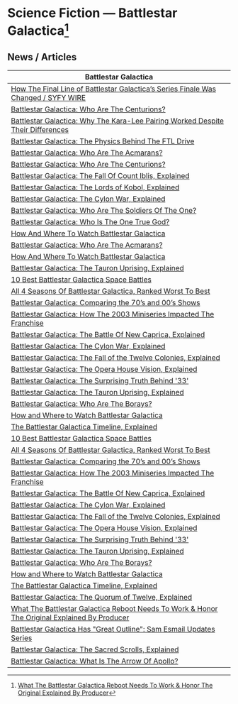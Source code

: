 # Science Fiction — Battlestar Galactica[^11]

[^11]: [What The Battlestar Galactica Reboot Needs To Work & Honor The Original Explained By Producer](https://screenrant.com/battlestar-galactica-reboot-success-original-honor-producer-explained/ )

## News / Articles 

| Battlestar Galactica |
|---|
| [How The Final Line of Battlestar Galactica’s Series Finale Was Changed / SYFY WIRE](https://www.syfy.com/syfy-wire/how-the-final-line-of-battlestar-galacticas-series-finale-was-changed ) |
| [Battlestar Galactica: Who Are The Centurions?](https://gamerant.com/battlestar-galactica-who-are-centurions-explained/ ) |
| [Battlestar Galactica: Why The Kara-Lee Pairing Worked Despite Their Differences](https://gamerant.com/battlestar-galactica-kara-lee-pairing-romance/ ) |
| [Battlestar Galactica: The Physics Behind The FTL Drive](https://gamerant.com/battlestar-galactica-physics-behind-ftl-drive/ ) |
| [Battlestar Galactica: Who Are The Acmarans?](https://gamerant.com/battlestar-galactica-who-are-acmarans-explained/ ) |
| [Battlestar Galactica: Who Are The Centurions?](https://gamerant.com/battlestar-galactica-who-are-centurions-explained/ ) |
| [Battlestar Galactica: The Fall Of Count Iblis, Explained](https://gamerant.com/battlestar-galactica-fall-count-iblis-explained/ ) |
| [Battlestar Galactica: The Lords of Kobol, Explained](https://gamerant.com/battlestar-galactica-lords-of-kobol-explained/ ) |
| [Battlestar Galactica: The Cylon War, Explained](https://gamerant.com/battlestar-galactica-the-cylon-war-explained/ ) |
| [Battlestar Galactica: Who Are The Soldiers Of The One?](https://gamerant.com/battlestar-galactica-caprica-who-are-soldiers-of-the-one-explained/ ) |
| [Battlestar Galactica: Who Is The One True God?](https://gamerant.com/battlestar-galactica-religion-explained-one-true-god/ ) |
| [How And Where To Watch Battlestar Galactica](https://gamerant.com/how-where-battlestar-galactica-streaming/ ) |
| [Battlestar Galactica: Who Are The Acmarans?](https://gamerant.com/battlestar-galactica-who-are-acmarans-explained/ ) |
| [How And Where To Watch Battlestar Galactica](https://gamerant.com/how-where-battlestar-galactica-streaming/ ) |
| [Battlestar Galactica: The Tauron Uprising, Explained](https://gamerant.com/battlestar-galactica-caprica-tauron-uprising-explained/ ) |
| [10 Best Battlestar Galactica Space Battles](https://gamerant.com/best-battlestar-galactica-space-battles/ ) |
| [All 4 Seasons Of Battlestar Galactica, Ranked Worst To Best](https://screenrant.com/battlestar-galactica-seasons-ranked-worst-best/ ) |
| [Battlestar Galactica: Comparing the 70’s and 00’s Shows](https://gamerant.com/battlestar-galactica-comparing-70s-00s-shows-changes/ ) |
| [Battlestar Galactica: How The 2003 Miniseries Impacted The Franchise](https://gamerant.com/battlestar-galactica-2003-miniseries-impact-franchise/ ) |
| [Battlestar Galactica: The Battle Of New Caprica, Explained](https://gamerant.com/battlestar-galactica-battle-of-new-caprica-explained/ ) |
| [Battlestar Galactica: The Cylon War, Explained](https://gamerant.com/battlestar-galactica-the-cylon-war-explained/ ) |
| [Battlestar Galactica: The Fall of the Twelve Colonies, Explained](https://gamerant.com/battlestar-galactica-fall-twelve-colonies-explained/ ) |
| [Battlestar Galactica: The Opera House Vision, Explained](https://gamerant.com/battlestar-galactica-opera-house-vision-explained/ ) |
| [Battlestar Galactica: The Surprising Truth Behind '33'](https://gamerant.com/battlestar-galactica-surprising-truth-33/ ) |
| [Battlestar Galactica: The Tauron Uprising, Explained](https://gamerant.com/battlestar-galactica-caprica-tauron-uprising-explained/ ) |
| [Battlestar Galactica: Who Are The Borays?](https://gamerant.com/battlestar-galactica-who-are-borays-explained/ ) |
| [How and Where to Watch Battlestar Galactica](https://gamerant.com/how-where-battlestar-galactica-streaming/ ) |
| [The Battlestar Galactica Timeline, Explained](https://gamerant.com/battlestar-galactica-timeline-explained/ ) |
| [10 Best Battlestar Galactica Space Battles](https://gamerant.com/best-battlestar-galactica-space-battles/ ) |
| [All 4 Seasons Of Battlestar Galactica, Ranked Worst To Best](https://screenrant.com/battlestar-galactica-seasons-ranked-worst-best/ ) |
| [Battlestar Galactica: Comparing the 70’s and 00’s Shows](https://gamerant.com/battlestar-galactica-comparing-70s-00s-shows-changes/ ) |
| [Battlestar Galactica: How The 2003 Miniseries Impacted The Franchise](https://gamerant.com/battlestar-galactica-2003-miniseries-impact-franchise/ ) |
| [Battlestar Galactica: The Battle Of New Caprica, Explained](https://gamerant.com/battlestar-galactica-battle-of-new-caprica-explained/ ) |
| [Battlestar Galactica: The Cylon War, Explained](https://gamerant.com/battlestar-galactica-the-cylon-war-explained/ ) |
| [Battlestar Galactica: The Fall of the Twelve Colonies, Explained](https://gamerant.com/battlestar-galactica-fall-twelve-colonies-explained/ ) |
| [Battlestar Galactica: The Opera House Vision, Explained](https://gamerant.com/battlestar-galactica-opera-house-vision-explained/ ) |
| [Battlestar Galactica: The Surprising Truth Behind '33'](https://gamerant.com/battlestar-galactica-surprising-truth-33/ ) |
| [Battlestar Galactica: The Tauron Uprising, Explained](https://gamerant.com/battlestar-galactica-caprica-tauron-uprising-explained/ ) |
| [Battlestar Galactica: Who Are The Borays?](https://gamerant.com/battlestar-galactica-who-are-borays-explained/ ) |
| [How and Where to Watch Battlestar Galactica](https://gamerant.com/how-where-battlestar-galactica-streaming/ ) |
| [The Battlestar Galactica Timeline, Explained](https://gamerant.com/battlestar-galactica-timeline-explained/ ) |
| [Battlestar Galactica: The Quorum of Twelve, Explained](https://gamerant.com/battlestar-galactica-quorum-of-twelve-explained/ ) |
| [What The Battlestar Galactica Reboot Needs To Work & Honor The Original Explained By Producer](https://screenrant.com/battlestar-galactica-reboot-success-original-honor-producer-explained/ ) |
| [Battlestar Galactica Has "Great Outline": Sam Esmail Updates Series](https://bleedingcool.com/tv/battlestar-galactica-has-great-outline-sam-esmail-updates-series/ ) |
| [Battlestar Galactica: The Sacred Scrolls, Explained](https://gamerant.com/battlestar-galactica-sacred-scrolls-explained/ ) |
| [Battlestar Galactica: What Is The Arrow Of Apollo?](https://gamerant.com/battlestar-galactica-what-is-arrow-of-apollo-explained/ ) |
